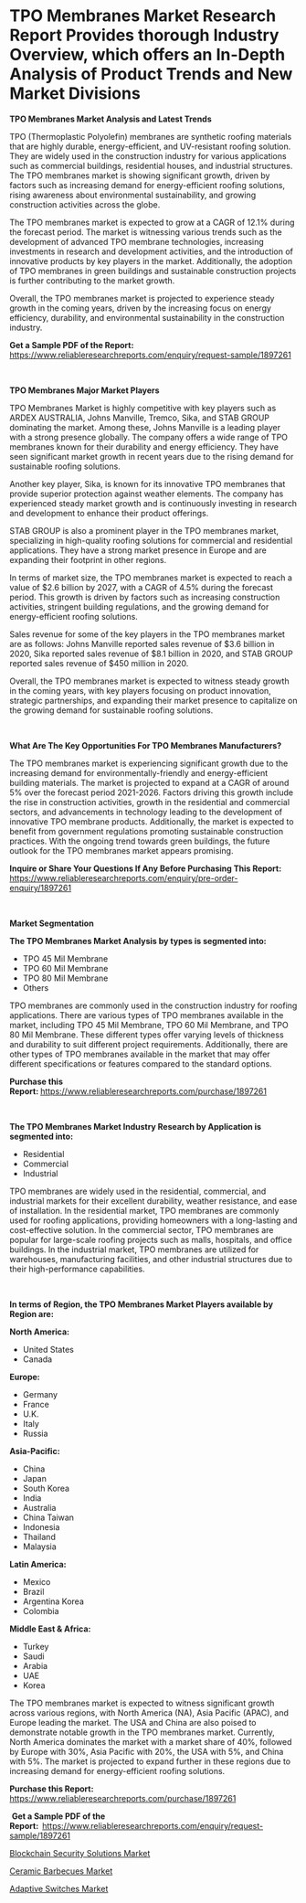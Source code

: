 <p><h1>TPO Membranes Market Research Report Provides thorough Industry Overview, which offers an In-Depth Analysis of Product Trends and New Market Divisions</h1></p><p><strong>TPO Membranes Market Analysis and Latest Trends</strong></p>
<p><p>TPO (Thermoplastic Polyolefin) membranes are synthetic roofing materials that are highly durable, energy-efficient, and UV-resistant roofing solution. They are widely used in the construction industry for various applications such as commercial buildings, residential houses, and industrial structures. The TPO membranes market is showing significant growth, driven by factors such as increasing demand for energy-efficient roofing solutions, rising awareness about environmental sustainability, and growing construction activities across the globe.</p><p>The TPO membranes market is expected to grow at a CAGR of 12.1% during the forecast period. The market is witnessing various trends such as the development of advanced TPO membrane technologies, increasing investments in research and development activities, and the introduction of innovative products by key players in the market. Additionally, the adoption of TPO membranes in green buildings and sustainable construction projects is further contributing to the market growth.</p><p>Overall, the TPO membranes market is projected to experience steady growth in the coming years, driven by the increasing focus on energy efficiency, durability, and environmental sustainability in the construction industry.</p></p>
<p><strong>Get a Sample PDF of the Report:&nbsp;</strong> <a href="https://www.reliableresearchreports.com/enquiry/request-sample/1897261">https://www.reliableresearchreports.com/enquiry/request-sample/1897261</a></p>
<p>&nbsp;</p>
<p><strong>TPO Membranes Major Market Players</strong></p>
<p><p>TPO Membranes Market is highly competitive with key players such as ARDEX AUSTRALIA, Johns Manville, Tremco, Sika, and STAB GROUP dominating the market. Among these, Johns Manville is a leading player with a strong presence globally. The company offers a wide range of TPO membranes known for their durability and energy efficiency. They have seen significant market growth in recent years due to the rising demand for sustainable roofing solutions.</p><p>Another key player, Sika, is known for its innovative TPO membranes that provide superior protection against weather elements. The company has experienced steady market growth and is continuously investing in research and development to enhance their product offerings.</p><p>STAB GROUP is also a prominent player in the TPO membranes market, specializing in high-quality roofing solutions for commercial and residential applications. They have a strong market presence in Europe and are expanding their footprint in other regions.</p><p>In terms of market size, the TPO membranes market is expected to reach a value of $2.6 billion by 2027, with a CAGR of 4.5% during the forecast period. This growth is driven by factors such as increasing construction activities, stringent building regulations, and the growing demand for energy-efficient roofing solutions.</p><p>Sales revenue for some of the key players in the TPO membranes market are as follows: Johns Manville reported sales revenue of $3.6 billion in 2020, Sika reported sales revenue of $8.1 billion in 2020, and STAB GROUP reported sales revenue of $450 million in 2020.</p><p>Overall, the TPO membranes market is expected to witness steady growth in the coming years, with key players focusing on product innovation, strategic partnerships, and expanding their market presence to capitalize on the growing demand for sustainable roofing solutions.</p></p>
<p>&nbsp;</p>
<p><strong>What Are The Key Opportunities For TPO Membranes Manufacturers?</strong></p>
<p><p>The TPO membranes market is experiencing significant growth due to the increasing demand for environmentally-friendly and energy-efficient building materials. The market is projected to expand at a CAGR of around 5% over the forecast period 2021-2026. Factors driving this growth include the rise in construction activities, growth in the residential and commercial sectors, and advancements in technology leading to the development of innovative TPO membrane products. Additionally, the market is expected to benefit from government regulations promoting sustainable construction practices. With the ongoing trend towards green buildings, the future outlook for the TPO membranes market appears promising.</p></p>
<p><strong>Inquire or Share Your Questions If Any Before Purchasing This Report:</strong> <a href="https://www.reliableresearchreports.com/enquiry/pre-order-enquiry/1897261">https://www.reliableresearchreports.com/enquiry/pre-order-enquiry/1897261</a></p>
<p>&nbsp;</p>
<p><strong>Market Segmentation</strong></p>
<p><strong>The TPO Membranes Market Analysis by types is segmented into:</strong></p>
<p><ul><li>TPO 45 Mil Membrane</li><li>TPO 60 Mil Membrane</li><li>TPO 80 Mil Membrane</li><li>Others</li></ul></p>
<p><p>TPO membranes are commonly used in the construction industry for roofing applications. There are various types of TPO membranes available in the market, including TPO 45 Mil Membrane, TPO 60 Mil Membrane, and TPO 80 Mil Membrane. These different types offer varying levels of thickness and durability to suit different project requirements. Additionally, there are other types of TPO membranes available in the market that may offer different specifications or features compared to the standard options.</p></p>
<p><strong>Purchase this Report:&nbsp;</strong><a href="https://www.reliableresearchreports.com/purchase/1897261">https://www.reliableresearchreports.com/purchase/1897261</a></p>
<p>&nbsp;</p>
<p><strong>The TPO Membranes Market Industry Research by Application is segmented into:</strong></p>
<p><ul><li>Residential</li><li>Commercial</li><li>Industrial</li></ul></p>
<p><p>TPO membranes are widely used in the residential, commercial, and industrial markets for their excellent durability, weather resistance, and ease of installation. In the residential market, TPO membranes are commonly used for roofing applications, providing homeowners with a long-lasting and cost-effective solution. In the commercial sector, TPO membranes are popular for large-scale roofing projects such as malls, hospitals, and office buildings. In the industrial market, TPO membranes are utilized for warehouses, manufacturing facilities, and other industrial structures due to their high-performance capabilities.</p></p>
<p>&nbsp;</p>
<p><strong>In terms of Region, the TPO Membranes Market Players available by Region are:</strong></p>
<p>
    <p> <strong> North America: </strong>
        <ul>
            <li>United States</li>
            <li>Canada</li>
        </ul>
        </p> 
    <p> <strong> Europe: </strong>
        <ul>
            <li>Germany</li>
            <li>France</li>
            <li>U.K.</li>
            <li>Italy</li>
            <li>Russia</li>
        </ul>
        </p> 
    <p> <strong> Asia-Pacific: </strong>
        <ul>
            <li>China</li>
            <li>Japan</li>
            <li>South Korea</li>
            <li>India</li>
            <li>Australia</li>
            <li>China Taiwan</li>
            <li>Indonesia</li>
            <li>Thailand</li>
            <li>Malaysia</li>
        </ul>
        </p> 
    <p> <strong> Latin America: </strong>
        <ul>
            <li>Mexico</li>
            <li>Brazil</li>
            <li>Argentina Korea</li>
            <li>Colombia</li>
        </ul>
        </p> 
    <p> <strong> Middle East & Africa: </strong>
        <ul>
            <li>Turkey</li>
            <li>Saudi</li>
            <li>Arabia</li>
            <li>UAE</li>
            <li>Korea</li>
        </ul>
    </p>
    </p>
<p><p>The TPO membranes market is expected to witness significant growth across various regions, with North America (NA), Asia Pacific (APAC), and Europe leading the market. The USA and China are also poised to demonstrate notable growth in the TPO membranes market. Currently, North America dominates the market with a market share of 40%, followed by Europe with 30%, Asia Pacific with 20%, the USA with 5%, and China with 5%. The market is projected to expand further in these regions due to increasing demand for energy-efficient roofing solutions.</p></p>
<p><strong>Purchase this Report: </strong><a href="https://www.reliableresearchreports.com/purchase/1897261">https://www.reliableresearchreports.com/purchase/1897261</a></p>
<p>&nbsp;<strong>Get a Sample PDF of the Report:&nbsp;&nbsp;</strong><a href="https://www.reliableresearchreports.com/enquiry/request-sample/1897261">https://www.reliableresearchreports.com/enquiry/request-sample/1897261</a></p>
<p><strong></strong></p>
<p><p><a href="https://funky-papaya-cf4.notion.site/Global-Blockchain-Security-Solutions-Market-by-Types-Applications-and-Major-Players-with-Regional-78c73c6753fb48cfaba4f1fd41305d95">Blockchain Security Solutions Market</a></p><p><a href="https://confirmed-shield-e13.notion.site/Ceramic-Barbecues-Market-Research-Report-Reveals-The-Latest-Trends-And-Opportunities-of-this-Market--791c0fb5754149b1afa69983a54ab5bd">Ceramic Barbecues Market</a></p><p><a href="https://sore-arch-6db.notion.site/Global-Adaptive-Switches-Market-by-Types-Applications-and-Major-Players-with-Regional-Growth-Rate-e8a865fe348540c9a1b9d03a20431215">Adaptive Switches Market</a></p></p>